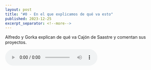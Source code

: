 ```yaml
---
layout: post
title: "#0 - En el que explicamos de qué va esto"
published: 2023-12-25
excerpt_separator: <!--more-->
---
```

Alfredo y Gorka explican de qué va Cajón de Saastre y comentan sus proyectos.<!--more-->

<audio controls src="https://cajon-de-saastre.b-cdn.net/0.mp3"></audio>



